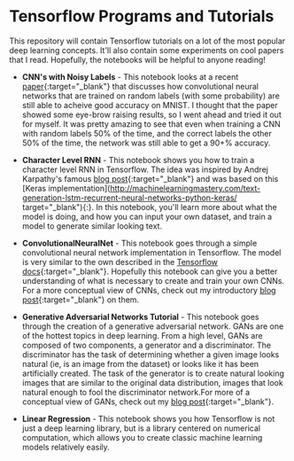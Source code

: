 # Tensorflow Programs and Tutorials

This repository will contain Tensorflow tutorials on a lot of the most popular deep learning concepts. It'll also contain some experiments on cool papers that I read. Hopefully, the notebooks will be helpful to anyone reading!

* **CNN's with Noisy Labels** - This notebook looks at a recent [paper](https://arxiv.org/pdf/1703.08774.pdf){:target="_blank"} that discusses how convolutional neural networks that are trained on random labels (with some probability) are still able to acheive good accuracy on MNIST. I thought that the paper showed some eye-brow raising results, so I went ahead and tried it out for myself. It was pretty amazing to see that even when training a CNN with random labels 50% of the time, and the correct labels the other 50% of the time, the network was still able to get a 90+% accuracy. 

* **Character Level RNN** - This notebook shows you how to train a character level RNN in Tensorflow. The idea was inspired by Andrej Karpathy's famous [blog post](http://karpathy.github.io/2015/05/21/rnn-effectiveness/){:target="_blank"} and was based on this [Keras implementation](http://machinelearningmastery.com/text-generation-lstm-recurrent-neural-networks-python-keras/ target="_blank"){:}. In this notebook, you'll learn more about what the model is doing, and how you can input your own dataset, and train a model to generate similar looking text. 

* **ConvolutionalNeuralNet** - This notebook goes through a simple convolutional neural network implementation in Tensorflow. The model is very similar to the own described in the [Tensorflow docs](https://www.tensorflow.org/tutorials/deep_cnn){:target="_blank"}. Hopefully this notebook can give you a better understanding of what is necessary to create and train your own CNNs. For a more conceptual view of CNNs, check out my introductory [blog post](https://adeshpande3.github.io/adeshpande3.github.io/A-Beginner's-Guide-To-Understanding-Convolutional-Neural-Networks/){:target="_blank"} on them. 

* **Generative Adversarial Networks Tutorial** - This notebook goes through the creation of a generative adversarial network. GANs are one of the hottest topics in deep learning. From a high level, GANs are composed of two components, a generator and a discriminator. The discriminator has the task of determining whether a given image looks natural (ie, is an image from the dataset) or looks like it has been artificially created. The task of the generator is to create natural looking images that are similar to the original data distribution, images that look natural enough to fool the discriminator network.For more of a conceptual view of GANs, check out my [blog post](https://adeshpande3.github.io/adeshpande3.github.io/Deep-Learning-Research-Review-Week-1-Generative-Adversarial-Nets){:target="_blank"}.

* **Linear Regression** - This notebook shows you how Tensorflow is not just a deep learning library, but is a library centered on numerical computation, which allows you to create classic machine learning models relatively easily. 
